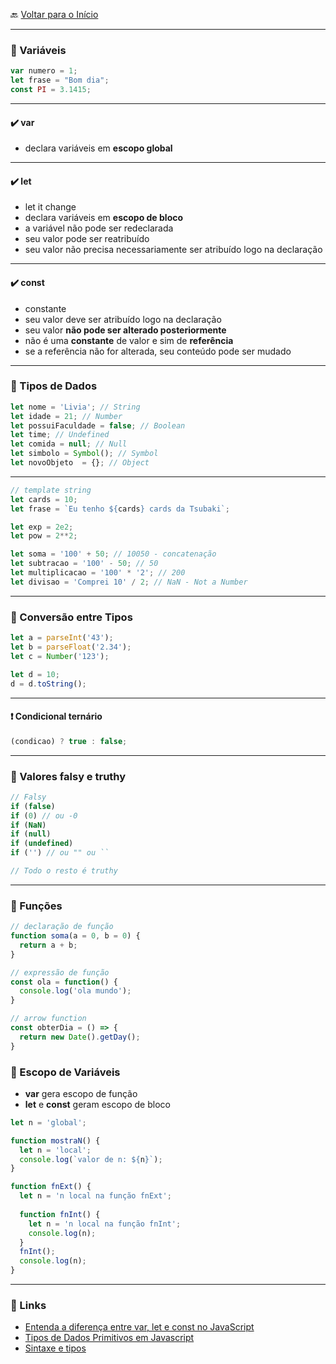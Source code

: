 🔙 [Voltar para o Início](https://github.com/4L1C3-R4BB1T/estudos/tree/main/javascript "Voltar para o Início")

---

### 🔸 Variáveis
```js
var numero = 1;
let frase = "Bom dia";
const PI = 3.1415; 
```

---

#### ✔️ var
* declara variáveis em **escopo global**

---

#### ✔️ let
* let it change 
* declara variáveis em **escopo de bloco**
* a variável não pode ser redeclarada
* seu valor pode ser reatribuído
* seu valor não precisa necessariamente ser atribuído logo na declaração

---

#### ✔️ const 
* constante
* seu valor deve ser atribuído logo na declaração 
* seu valor **não pode ser alterado posteriormente**
* não é uma **constante** de valor e sim de **referência**
* se a referência não for alterada, seu conteúdo pode ser mudado

---

### 🔸 Tipos de Dados 
```js
let nome = 'Livia'; // String
let idade = 21; // Number
let possuiFaculdade = false; // Boolean
let time; // Undefined
let comida = null; // Null
let simbolo = Symbol(); // Symbol
let novoObjeto  = {}; // Object
```

---


```js
// template string
let cards = 10;
let frase = `Eu tenho ${cards} cards da Tsubaki`;

let exp = 2e2;
let pow = 2**2;

let soma = '100' + 50; // 10050 - concatenação
let subtracao = '100' - 50; // 50
let multiplicacao = '100' * '2'; // 200
let divisao = 'Comprei 10' / 2; // NaN - Not a Number
```

---

### 🔸 Conversão entre Tipos 
```js
let a = parseInt('43'); 
let b = parseFloat('2.34');
let c = Number('123');

let d = 10;
d = d.toString();
```

---

#### ❗️ Condicional ternário
```js
(condicao) ? true : false;
```

---

### 🔸 Valores falsy e truthy
```js
// Falsy
if (false)
if (0) // ou -0
if (NaN)
if (null)
if (undefined)
if ('') // ou "" ou `` 

// Todo o resto é truthy
```

---

### 🔸 Funções
```js
// declaração de função
function soma(a = 0, b = 0) {
  return a + b;
}

// expressão de função
const ola = function() {
  console.log('ola mundo');
}

// arrow function
const obterDia = () => {
  return new Date().getDay();
}
```

### 🔸 Escopo de Variáveis
* **var** gera escopo de função
* **let** e **const** geram escopo de bloco

```js
let n = 'global';

function mostraN() {
  let n = 'local';
  console.log(`valor de n: ${n}`);
}

function fnExt() {
  let n = 'n local na função fnExt';
  
  function fnInt() {
    let n = 'n local na função fnInt';
    console.log(n);
  }
  fnInt();
  console.log(n);
}
```


---

### 🔗 Links
* [Entenda a diferença entre var, let e const no JavaScript](https://www.alura.com.br/artigos/entenda-diferenca-entre-var-let-e-const-no-javascript#var)  
* [Tipos de Dados Primitivos em Javascript](https://medium.com/@alves.guilherme1357/tipos-de-dados-primitivos-em-javascript-d7380564933c)  
* [Sintaxe e tipos](https://developer.mozilla.org/pt-BR/docs/Web/JavaScript/Guide/Grammar_and_types)
